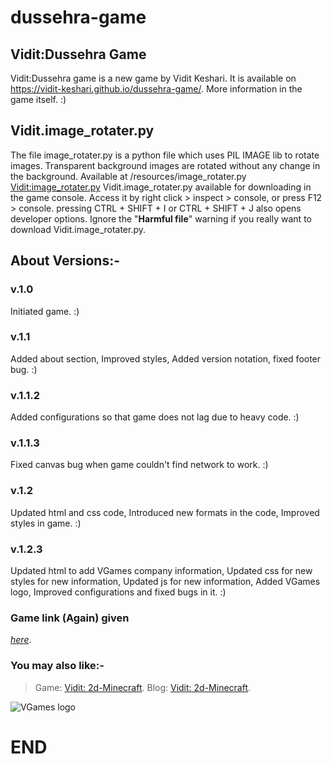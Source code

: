 # dussehra-game
## Vidit:Dussehra Game
Vidit:Dussehra game is a new game by Vidit Keshari. It is available on https://vidit-keshari.github.io/dussehra-game/. More information in the game itself. :)
####
## Vidit.image_rotater.py
The file image_rotater.py is a python file which uses PIL IMAGE lib to rotate images. Transparent background images are rotated without any change in the background. Available at /resources/image_rotater.py
[Vidit:image_rotater.py](resources/image_rotater.py)
Vidit.image_rotater.py available for downloading in the game console. Access it by right click > inspect > console, or press F12 > console. pressing CTRL + SHIFT + I or CTRL + SHIFT + J also opens developer options.
Ignore the "**Harmful file**" warning if you really want to download Vidit.image_rotater.py.
####
## About Versions:-
### v.1.0
Initiated game. 
:)
####
### v.1.1
Added about section, 
Improved styles, 
Added version notation, 
fixed footer bug. 
:)
####
### v.1.1.2
Added configurations so that game does not lag due to heavy code. 
:)
####
### v.1.1.3
Fixed canvas bug when game couldn't find network to work. 
:)
####
### v.1.2
Updated html and css code, 
Introduced new formats in the code, 
Improved styles in game.
:)
####
### v.1.2.3
Updated html to add VGames company information, 
Updated css for new styles for new information, 
Updated js for new information, 
Added VGames logo, 
Improved configurations and fixed bugs in it. 
:)
####
### Game link (Again) given 
[*here*](https://vidit-keshari.github.io/dussehra-game).
### You may also like:-
> Game: [Vidit: 2d-Minecraft](https://vidit-keshari.github.io/2d-Minecraft).
> Blog: [Vidit: 2d-Minecraft](https://github.com/Vidit-Keshari/2d-Minecraft).

![VGames logo](https://github.com/user-attachments/assets/2e8f2bd0-1854-484f-9f99-d8d690406e50)

# END
